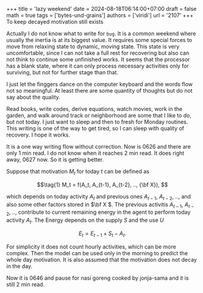 +++
title = 'lazy weekend'
date = 2024-08-18T06:14:00+07:00
draft = false
math = true
tags = ['bytes-und-grains']
authors = ['viridi']
url = '2107'
+++
To keep decayed motivation still exists<!--more-->

Actually I do not know what to write for `bug`. It is a common weekend where usually the inertia is at its biggest value. It requires some special forces to move from relaxing state to dynamic, moving state. This state is very uncomfortable, since I can not take a full rest for recovering but also can not think to continue some unfinished works. It seems that the processor has a blank state, where it can only process necessary activities only for surviving, but not for further stage than that.

I just let the finggers dance on the computer keyboard and the words flow not so meaningful. At least there are some quantity of thoughts but do not say about the quality.

Read books, write codes, derive equations, watch movies, work in the garden, and walk around track or neighborhood are some that I like to do, but not today. I just want to sleep and then to fresh for Monday routines. This writing is one of the way to get tired, so I can sleep with quality of recovery. I hope it works.

It is a one way writing flow without correction. Now is 0626 and there are only 1 min read. I do not know when it reaches 2 min read. It does right away, 0627 now. So it is getting better.

Suppose that motivation $M_t$ for today $t$ can be defined as

$$\tag{1}
M_t = f(A_t, A_{t-1}, A_{t-2}, .., {\bf X}), 
$$

which depends on today activity $A_t$ and previous ones $A_{t-1}$, $A_{t-2}$, .., and also some other factors stored in $\bf X $. The previous activitis $A_{t-1}$, $A_{t-2}$, .., contribute to current remaining energy in the agent to perform today activity $A_t$. The Energy depends on the supply $S$ and the use $U$

$$\tag{2}
E_t = E_{t-1} + S_t - A_t.
$$

For simplicity it does not count hourly activities, which can be more complex. Then the model can be used only in the morning to predict the whole day motivation. It is also assumed that the motivation does not decay in the day.

Now it is 0646 and pause for nasi goreng cooked by jonja-sama and it is still 2 min read.
